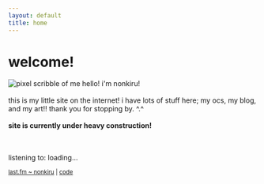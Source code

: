 ```yaml
---
layout: default
title: home
---
```

<div class="hometop">
    <h1>welcome!</h1>
    <img src="../assets/images/me.gif" alt="pixel scribble of me">
    hello! i'm nonkiru!
    <br><br>this is my little site on the internet! i have lots of stuff here; my ocs, my blog, and my art!! thank you for stopping by. ^.^
    <br><br><b>site is currently under heavy construction!</b>
</div>

<div class="homebottom">
<br><br>
<p>listening to: <span id="song">loading...</span></p>
<p><small><a href="https://www.last.fm/user/nonkiru" target="_blank">last.fm ~ nonkiru</a> | <a href="https://github.com/biancarosa/blog/blob/main/layouts/partials/extended_header.html">code</a></small>

<script type="text/javascript">
    let user = 'nonkiru';
    let url = 'https://lastfm-last-played.biancarosa.com.br/' + user + '/latest-song';
    let song = document.querySelector('#song');
    fetch(url)
        .then(function (response) {
            return response.json()
        }).then(function (json) {
            song.innerHTML = json['track']['name'] + ' - ' + json['track']['artist']['#text'];
        });
</script>